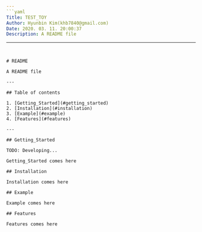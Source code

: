 ```yaml
---
```yaml
Title: TEST_TOY
Author: Hyunbin Kim(khb7840@gmail.com)
Date: 2020. 03. 11. 20:00:37
Description: A README file
```
---
```


# README

A README file

---

## Table of contents

1. [Getting_Started](#getting_started)
2. [Installation](#installation)
3. [Example](#example)
4. [Features](#features)

---

## Getting_Started

TODO: Developing...

Getting_Started comes here

## Installation

Installation comes here

## Example

Example comes here

## Features

Features comes here

